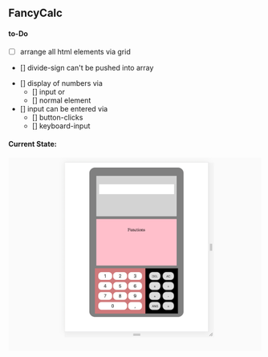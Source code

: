## FancyCalc

#### to-Do
- [ ] arrange all html elements via grid
- [] divide-sign can't be pushed into array
* [] display of numbers via
    * [] input or
    * [] normal element
* [] input can be entered via
    * [] button-clicks
    * [] keyboard-input

#### Current State:

![](images/screenshot.png)

